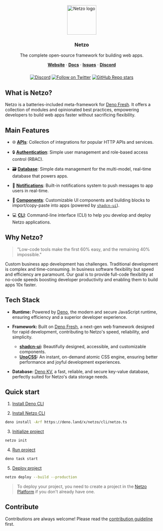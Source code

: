 <div align="center" style="padding-top: 12px;">
  <a href="https://netzo.io" target="_blank">
    <img style="background: transparent; height: 96px;" src="https://netzo.io/logos/netzo-symbol-light.svg" alt="Netzo logo" />
  </a>
</div>

<h3 align="center">Netzo</h3>

<p align="center">
  The complete open-source framework for building web apps.
</p>

<p align="center">
  <a href="https://netzo.io"><strong>Website</strong></a> ·
  <a href="https://netzo.io/docs"><strong>Docs</strong></a> ·
  <a href="https://github.com/netzo/netzo/issues"><strong>Issues</strong></a> ·
  <a href="https://discord.gg/tbDUpRQCTk"><strong>Discord</strong></a>
</p>

<div align="center" style="margin-top: 24px;">

[![Discord](https://discord.com/api/guilds/1069584352415068251/widget.png)](https://discord.gg/tbDUpRQCTk)
[![Follow on Twitter](https://img.shields.io/twitter/follow/netzoio.svg?label=follow+netzoio)](https://twitter.com/netzoio)
[![GitHub Repo stars](https://img.shields.io/github/stars/netzo/netzo?style=social)](https://github.com/netzo/netzo)

</div>

## What is Netzo?

Netzo is a batteries-included meta-framework for [Deno Fresh](https://fresh.deno.dev/). It offers a collection of modules and opinionated best practices, empowering developers to build web apps faster without sacrificing flexibility.

## Main Features

- 🌐 [**APIs**](/docs/platform/apis): Collection of integrations for popular HTTP APIs and services.

- 🔒 [**Authentication**](/docs/platform/authentication): Simple user management and role-based access control (RBAC).

- 🗃️ [**Database**](/docs/platform/database): Simple data management for the multi-model, real-time database that powers apps.

- 🔔 [**Notifications**](/docs/platform/notifications): Built-in notifications system to push messages to app users in real-time.

- 🧩 [**Components**](/docs/platform/components): Customizable UI components and building blocks to import/copy-paste into apps (powered by [`shadcn-ui`](https://ui.shadcn.com/)).

- 💻 [**CLI**](/docs/platform/cli): Command-line interface (CLI) to help you develop and deploy Netzo applications.


## Why Netzo?

> "Low-code tools make the first 60% easy, and the remaining 40% impossible."

Custom business app development has challenges. Traditional development is complex and time-consuming. In business software flexibility but speed and efficiency are paramount. Our goal is to provide full-code flexibility at no-code speeds boosting developer productivity and enabling them to build apps 10x faster.

## Tech Stack

- **Runtime:** Powered by [Deno](https://deno.com), the modern and secure JavaScript runtime, ensuring efficiency and a superior developer experience.

- **Framework:** Built on [Deno Fresh](https://fresh.deno.dev/), a next-gen web framework designed for rapid development, contributing to Netzo's speed, reliability, and simplicity.

  - **[shadcn-ui](https://ui.shadcn.com/):** Beautifully designed, accessible, and customizable components.
  - **[UnoCSS](https://unocss.dev/):** An instant, on-demand atomic CSS engine, ensuring better performance and joyful development experiences.

- **Database:** [Deno KV](https://deno.com/kv), a fast, reliable, and secure key-value database, perfectly suited for Netzo's data storage needs.

## Quick start

1. [Install Deno CLI](https://docs.deno.com/runtime/manual/getting_started/installation)

2. [Install Netzo CLI](https://netzo.io/docs/get-started/installation)

```bash
deno install -Arf https://deno.land/x/netzo/cli/netzo.ts
```

3. [Initialize project](https://netzo.io/docs/get-started/initialize-project)

```bash
netzo init
```

4. [Run project](https://netzo.io/docs/get-started/run-project)

```bash
deno task start
```

5. [Deploy project](https://netzo.io/docs/get-started/deploy-project)

```bash
netzo deploy --build --production
```

> To deploy your project, you need to create a project in the [Netzo Platform](https://app.netzo.io) if you don't already have one.

## Contribute

Contributions are always welcome! Please read the [contribution guideline](https://github.com/netzo/netzo/blob/main/contributing.md) first.
